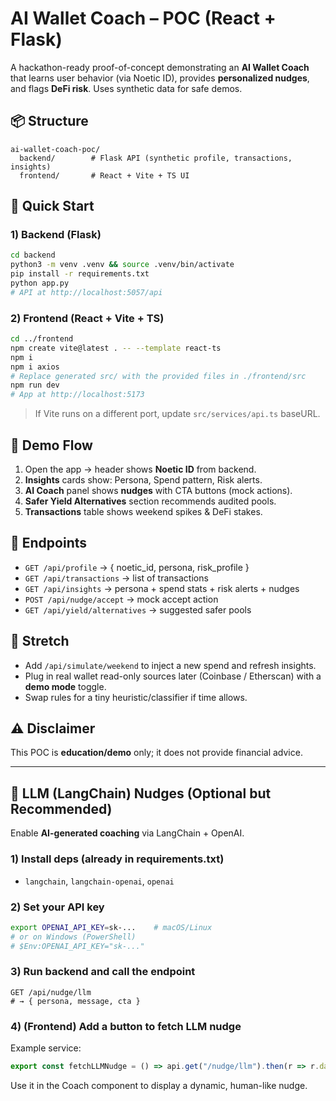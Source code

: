 # AI Wallet Coach – POC (React + Flask)

A hackathon-ready proof-of-concept demonstrating an **AI Wallet Coach** that learns user behavior (via Noetic ID), provides **personalized nudges**, and flags **DeFi risk**. Uses synthetic data for safe demos.

## 📦 Structure
```
ai-wallet-coach-poc/
  backend/        # Flask API (synthetic profile, transactions, insights)
  frontend/       # React + Vite + TS UI
```

## 🚀 Quick Start

### 1) Backend (Flask)
```bash
cd backend
python3 -m venv .venv && source .venv/bin/activate
pip install -r requirements.txt
python app.py
# API at http://localhost:5057/api
```

### 2) Frontend (React + Vite + TS)
```bash
cd ../frontend
npm create vite@latest . -- --template react-ts
npm i
npm i axios
# Replace generated src/ with the provided files in ./frontend/src
npm run dev
# App at http://localhost:5173
```

> If Vite runs on a different port, update `src/services/api.ts` baseURL.

## 🧠 Demo Flow
1. Open the app → header shows **Noetic ID** from backend.
2. **Insights** cards show: Persona, Spend pattern, Risk alerts.
3. **AI Coach** panel shows **nudges** with CTA buttons (mock actions).
4. **Safer Yield Alternatives** section recommends audited pools.
5. **Transactions** table shows weekend spikes & DeFi stakes.

## 🔧 Endpoints
- `GET /api/profile` → { noetic_id, persona, risk_profile }
- `GET /api/transactions` → list of transactions
- `GET /api/insights` → persona + spend stats + risk alerts + nudges
- `POST /api/nudge/accept` → mock accept action
- `GET /api/yield/alternatives` → suggested safer pools

## 🧪 Stretch
- Add `/api/simulate/weekend` to inject a new spend and refresh insights.
- Plug in real wallet read-only sources later (Coinbase / Etherscan) with a **demo mode** toggle.
- Swap rules for a tiny heuristic/classifier if time allows.

## ⚠️ Disclaimer
This POC is **education/demo** only; it does not provide financial advice.


---

## 🤖 LLM (LangChain) Nudges (Optional but Recommended)
Enable **AI-generated coaching** via LangChain + OpenAI.

### 1) Install deps (already in requirements.txt)
- `langchain`, `langchain-openai`, `openai`

### 2) Set your API key
```bash
export OPENAI_API_KEY=sk-...    # macOS/Linux
# or on Windows (PowerShell)
# $Env:OPENAI_API_KEY="sk-..."
```

### 3) Run backend and call the endpoint
```
GET /api/nudge/llm
# → { persona, message, cta }
```

### 4) (Frontend) Add a button to fetch LLM nudge
Example service:
```ts
export const fetchLLMNudge = () => api.get("/nudge/llm").then(r => r.data);
```
Use it in the Coach component to display a dynamic, human-like nudge.
